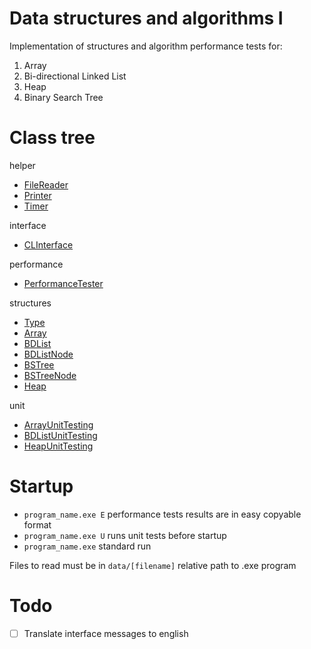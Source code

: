 # Data structures and algorithms I
Implementation of structures and algorithm performance tests for:
1. Array
2. Bi-directional Linked List
3. Heap
4. Binary Search Tree

# Class tree
helper
- [FileReader](data-structures-and-algorithms-I/FileReader.h)
- [Printer](data-structures-and-algorithms-I/Printer.h)
- [Timer](data-structures-and-algorithms-I/Timer.h)

interface
- [CLInterface](data-structures-and-algorithms-I/CLInterface.h)

performance
- [PerformanceTester](data-structures-and-algorithms-I/PerformanceTester.h)

structures
- [Type](data-structures-and-algorithms-I/Type.h)
- [Array](data-structures-and-algorithms-I/Array.h)
- [BDList](data-structures-and-algorithms-I/BDList.h)
- [BDListNode](data-structures-and-algorithms-I/BDListNode.h)
- [BSTree](data-structures-and-algorithms-I/BSTree.h)
- [BSTreeNode](data-structures-and-algorithms-I/BSTreeNode.h)
- [Heap](data-structures-and-algorithms-I/Heap.h)

unit
- [ArrayUnitTesting](data-structures-and-algorithms-I/ArrayUnitTesting.h)
- [BDListUnitTesting](data-structures-and-algorithms-I/BDListUnitTesting.h)
- [HeapUnitTesting](data-structures-and-algorithms-I/HeapUnitTesting.h)

# Startup
- `program_name.exe E` performance tests results are in easy copyable format
- `program_name.exe U` runs unit tests before startup
- `program_name.exe` standard run

Files to read must be in `data/[filename]` relative path to .exe program

# Todo
- [ ] Translate interface messages to english
